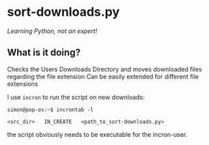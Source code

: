 # sort-downloads.py
*Learning Python, not an expert!*

## What is it doing?
Checks the Users Downloads Directory and moves downloaded files regarding the file extension
Can be easily extended for different file extensions

I use `incron` to run the script on new downloads:
```
simon@pop-os:~$ incrontab -l

<src_dir>	IN_CREATE	<path_to_sort-downloads.py>
```
the script obviously needs to be executable for the incron-user.
